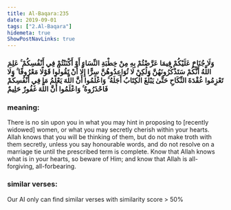 ```yaml
---
title: Al-Baqara:235
date: 2019-09-01
tags: ["2.Al-Baqara"]
hidemeta: true 
ShowPostNavLinks: true 
---
```

### وَلَا جُنَاحَ عَلَيْكُمْ فِيمَا عَرَّضْتُمْ بِهِ مِنْ خِطْبَةِ النِّسَاءِ أَوْ أَكْنَنْتُمْ فِي أَنْفُسِكُمْ ۚ عَلِمَ اللَّهُ أَنَّكُمْ سَتَذْكُرُونَهُنَّ وَلَٰكِنْ لَا تُوَاعِدُوهُنَّ سِرًّا إِلَّا أَنْ تَقُولُوا قَوْلًا مَعْرُوفًا ۚ وَلَا تَعْزِمُوا عُقْدَةَ النِّكَاحِ حَتَّىٰ يَبْلُغَ الْكِتَابُ أَجَلَهُ ۚ وَاعْلَمُوا أَنَّ اللَّهَ يَعْلَمُ مَا فِي أَنْفُسِكُمْ فَاحْذَرُوهُ ۚ وَاعْلَمُوا أَنَّ اللَّهَ غَفُورٌ حَلِيمٌ
### meaning: 
There is no sin upon you in what you may hint in proposing to [recently widowed] women, or what you may secretly cherish within your hearts. Allah knows that you will be thinking of them, but do not make troth with them secretly, unless you say honourable words, and do not resolve on a marriage tie until the prescribed term is complete. Know that Allah knows what is in your hearts, so beware of Him; and know that Allah is all-forgiving, all-forbearing.
### similar verses: 

Our AI only can find similar verses with similarity score > 50% 




